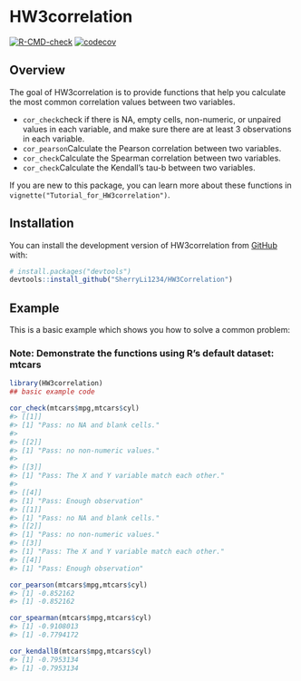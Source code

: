 
# HW3correlation

<!-- badges: start -->
[![R-CMD-check](https://github.com/SherryLi1234/HW3Correlation/actions/workflows/R-CMD-check.yaml/badge.svg)](https://github.com/SherryLi1234/HW3Correlation/actions/workflows/R-CMD-check.yaml)
[![codecov](https://codecov.io/gh/SherryLi1234/HW3Correlation/branch/main/graph/badge.svg?token=EIgq3X6z7Q)](https://codecov.io/gh/SherryLi1234/HW3Correlation)
<!-- badges: end -->

## Overview

The goal of HW3correlation is to provide functions that help you
calculate the most common correlation values between two variables.

- `cor_check`check if there is NA, empty cells, non-numeric, or unpaired
  values in each variable, and make sure there are at least 3
  observations in each variable.
- `cor_pearson`Calculate the Pearson correlation between two variables.
- `cor_check`Calculate the Spearman correlation between two variables.
- `cor_check`Calculate the Kendall’s tau-b between two variables.

If you are new to this package, you can learn more about these functions
in `vignette("Tutorial_for_HW3correlation")`.

## Installation

You can install the development version of HW3correlation from
[GitHub](https://github.com/) with:

``` r
# install.packages("devtools")
devtools::install_github("SherryLi1234/HW3Correlation")
```

## Example

This is a basic example which shows you how to solve a common problem:

### Note: Demonstrate the functions using R’s default dataset: mtcars

``` r
library(HW3correlation)
## basic example code

cor_check(mtcars$mpg,mtcars$cyl)
#> [[1]]
#> [1] "Pass: no NA and blank cells."
#> 
#> [[2]]
#> [1] "Pass: no non-numeric values."
#> 
#> [[3]]
#> [1] "Pass: The X and Y variable match each other."
#> 
#> [[4]]
#> [1] "Pass: Enough observation"
#> [[1]]
#> [1] "Pass: no NA and blank cells."
#> [[2]]
#> [1] "Pass: no non-numeric values."
#> [[3]]
#> [1] "Pass: The X and Y variable match each other."
#> [[4]]
#> [1] "Pass: Enough observation"

cor_pearson(mtcars$mpg,mtcars$cyl)
#> [1] -0.852162
#> [1] -0.852162

cor_spearman(mtcars$mpg,mtcars$cyl)
#> [1] -0.9108013
#> [1] -0.7794172

cor_kendallB(mtcars$mpg,mtcars$cyl)
#> [1] -0.7953134
#> [1] -0.7953134
```

